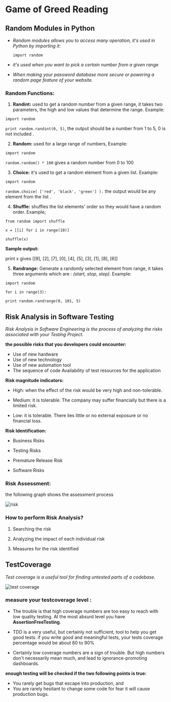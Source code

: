 # Game of Greed Reading

## Random Modules in Python
- *Random modules allows you to access many operation, it's used in Python by importing it:*

     `import random`

- *it's used when you want to pick a certain number from a given range* 
- *When making your password database more secure or powering a random page feature of your website.*

### Random Functions:

1. **Randint:** used to get a random number from a given range, it takes two parameters, the high and low values that determine the range. Example:

`import random`

`print random.randint(0, 5)`, the output should be a number from 1 to 5, 0 is not included .

2. **Random:** used for a large range of numbers, Example: 

`import random`

`random.random() * 100` gives a random number from 0 to 100

3. **Choice:** it's used to get a random element from a given list. Example:

`import random`

`random.choice( ['red', 'black', 'green'] ).` the output would be any element from the list .

4. **Shuffle:** shuffles the list elements' order so they would have a random order. Example;

`from random import shuffle`

`x = [[i] for i in range(10)]`

`shuffle(x)`

**Sample output:**

print x  gives  [[9], [2], [7], [0], [4], [5], [3], [1], [8], [6]]

5. **Randrange:**
Generate a randomly selected element from range, it takes three arguments which are : *(start, stop, step)*.  Example:

`import random`

`for i in range(3):`

    print random.randrange(0, 101, 5)

## Risk Analysis in Software Testing

*Risk Analysis in Software Engineering is the process of analyzing the risks associated with your Testing Project.*

**the possible risks that you developers could encounter:**

- Use of new hardware
- Use of new technology
- Use of new automation tool
- The sequence of code
Availability of test resources for the application

**Risk magnitude indicators:**
- High: when the effect of the risk would be very high and non-tolerable. 

- Medium: it is tolerable. The company may suffer financially but there is a limited risk.

- Low: it is tolerable. There lies little or no external exposure or no financial loss.

**Risk Identification:**

- Business Risks

- Testing Risks

- Premature Release Risk

- Software Risks

### Risk Assessment:

the following graph shows the assessment process 

![risk](https://d1jnx9ba8s6j9r.cloudfront.net/blog/wp-content/uploads/2019/08/Picture1-528x290.png)


### How to perform Risk Analysis?


1. Searching the risk

2. Analyzing the impact of each individual risk

3. Measures for the risk identified


## TestCoverage

*Test coverage is a useful tool for finding untested parts of a codebase.*

![test coverage](https://martinfowler.com/bliki/images/testCoverage/sketch.png)

### measure your testcoverage level :
-  The trouble is that high coverage numbers are too easy to reach with low quality testing. At the most absurd level you have **AssertionFreeTesting**.

- TDD is a very useful, but certainly not sufficient, tool to help you get good tests. if you write good and meaningful tests, your tests coverage percentage would be about 80 to 90%

- Certainly low coverage numbers are a sign of trouble. But high numbers don't necessarily mean much, and lead to ignorance-promoting dashboards.

**enough testing will be checked if the two following points is true:**

- You rarely get bugs that escape into production, and
- You are rarely hesitant to change some code for fear it will cause production bugs.





